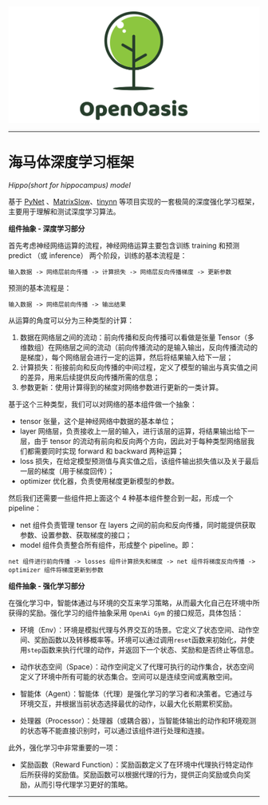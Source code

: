 <img src="../../Rsrc/Logo/logo.png" alt=""> 

---------------------------------------------------------------------------------

# 海马体深度学习框架

*Hippo(short for hippocampus) model*  

基于 [PyNet](https://github.com/Kaslanarian/PyNet) 、[MatrixSlow](https://github.com/zc911/MatrixSlow)、[tinynn](https://github.com/borgwang/tinynn) 等项目实现的一套极简的深度强化学习框架，主要用于理解和测试深度学习算法。  

**组件抽象 - 深度学习部分**

首先考虑神经网络运算的流程，神经网络运算主要包含训练 training 和预测 predict （或 inference） 两个阶段，训练的基本流程是：  
```
输入数据 -> 网络层前向传播 -> 计算损失 -> 网络层反向传播梯度 -> 更新参数  
```
预测的基本流程是：
```
输入数据 -> 网络层前向传播 -> 输出结果
```

从运算的角度可以分为三种类型的计算：

1. 数据在网络层之间的流动：前向传播和反向传播可以看做是张量 Tensor（多维数组）在网络层之间的流动（前向传播流动的是输入输出，反向传播流动的是梯度），每个网络层会进行一定的运算，然后将结果输入给下一层；
2. 计算损失：衔接前向和反向传播的中间过程，定义了模型的输出与真实值之间的差异，用来后续提供反向传播所需的信息；
3. 参数更新：使用计算得到的梯度对网络参数进行更新的一类计算。

基于这个三种类型，我们可以对网络的基本组件做一个抽象：

- tensor 张量，这个是神经网络中数据的基本单位；
- layer 网络层，负责接收上一层的输入，进行该层的运算，将结果输出给下一层，由于 tensor 的流动有前向和反向两个方向，因此对于每种类型网络层我们都需要同时实现 forward 和 backward 两种运算；
- loss 损失，在给定模型预测值与真实值之后，该组件输出损失值以及关于最后一层的梯度（用于梯度回传）；
- optimizer 优化器，负责使用梯度更新模型的参数。

然后我们还需要一些组件把上面这个 4 种基本组件整合到一起，形成一个 pipeline：

- net 组件负责管理 tensor 在 layers 之间的前向和反向传播，同时能提供获取参数、设置参数、获取梯度的接口；
- model 组件负责整合所有组件，形成整个 pipeline。即：
```
net 组件进行前向传播 -> losses 组件计算损失和梯度 -> net 组件将梯度反向传播 -> optimizer 组件将梯度更新到参数
```

**组件抽象 - 强化学习部分**

在强化学习中，智能体通过与环境的交互来学习策略，从而最大化自己在环境中所获得的奖励。强化学习的组件抽象采用 `OpenAi Gym` 的接口规范，具体包括：

- 环境（Env）：环境是模拟代理与外界交互的场景。它定义了状态空间、动作空间、奖励函数以及转移概率等。环境可以通过调用`reset`函数来初始化，并使用`step`函数来执行代理的动作，并返回下一个状态、奖励和是否终止等信息。

- 动作状态空间（Space）：动作空间定义了代理可执行的动作集合，状态空间定义了环境中所有可能的状态集合。空间可以是连续空间或离散空间。

- 智能体（Agent）：智能体（代理）是强化学习的学习者和决策者。它通过与环境交互，并根据当前状态选择最优的动作，以最大化长期累积奖励。

- 处理器（Processor）：处理器（或耦合器），当智能体输出的动作和环境观测的状态等不能直接识别时，可以通过该组件进行处理和连接。

此外，强化学习中非常重要的一项：

- 奖励函数（Reward Function）：奖励函数定义了在环境中代理执行特定动作后所获得的奖励值。奖励函数可以根据代理的行为，提供正向奖励或负向奖励，从而引导代理学习更好的策略。


---------------------------------------------------------------------------------

